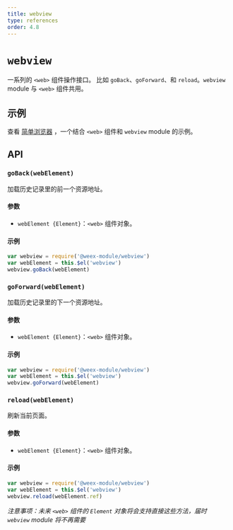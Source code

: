 ```yaml
---
title: webview
type: references
order: 4.8
---
```


# `webview`

一系列的 `<web>` 组件操作接口。 比如 `goBack`、`goForward`、和 `reload`。`webview` module 与 `<web>` 组件共用。

## 示例

查看 [简单浏览器](../components/web.html) ，一个结合 `<web>` 组件和 `webview` module 的示例。

## API

### `goBack(webElement)`

加载历史记录里的前一个资源地址。

#### 参数

* `webElement {Element}`：`<web>` 组件对象。

#### 示例

```javascript
var webview = require('@weex-module/webview')
var webElement = this.$el('webview')
webview.goBack(webElement)
```

### `goForward(webElement)`

加载历史记录里的下一个资源地址。

#### 参数

* `webElement {Element}`：`<web>` 组件对象。

#### 示例

```javascript
var webview = require('@weex-module/webview')
var webElement = this.$el('webview')
webview.goForward(webElement)
```

### `reload(webElement)`

刷新当前页面。

#### 参数

* `webElement {Element}`：`<web>` 组件对象。

#### 示例

```javascript
var webview = require('@weex-module/webview')
var webElement = this.$el('webview')
webview.reload(webElement.ref)
```

*注意事项：未来 `<web>` 组件的 `Element` 对象将会支持直接这些方法，届时 `webview` module 将不再需要*
